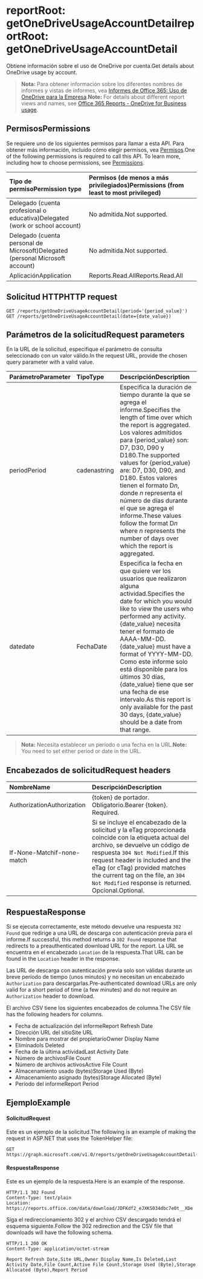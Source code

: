 # <a name="reportroot-getonedriveusageaccountdetail"></a><span data-ttu-id="1e848-101">reportRoot: getOneDriveUsageAccountDetail</span><span class="sxs-lookup"><span data-stu-id="1e848-101">reportRoot: getOneDriveUsageAccountDetail</span></span>

<span data-ttu-id="1e848-102">Obtiene información sobre el uso de OneDrive por cuenta.</span><span class="sxs-lookup"><span data-stu-id="1e848-102">Get details about OneDrive usage by account.</span></span>

> <span data-ttu-id="1e848-103">**Nota:** Para obtener información sobre los diferentes nombres de informes y vistas de informes, vea [Informes de Office 365: Uso de OneDrive para la Empresa]((https://support.office.com/client/OneDrive-for-Business-usage-0de3b312-c4e8-4e4b-a02d-32b2f726a680)).</span><span class="sxs-lookup"><span data-stu-id="1e848-103">**Note:** For details about different report views and names, see [Office 365 Reports - OneDrive for Business usage]((https://support.office.com/client/OneDrive-for-Business-usage-0de3b312-c4e8-4e4b-a02d-32b2f726a680)).</span></span>

## <a name="permissions"></a><span data-ttu-id="1e848-104">Permisos</span><span class="sxs-lookup"><span data-stu-id="1e848-104">Permissions</span></span>

<span data-ttu-id="1e848-p101">Se requiere uno de los siguientes permisos para llamar a esta API. Para obtener más información, incluido cómo elegir permisos, vea [Permisos](../../../concepts/permissions_reference.md).</span><span class="sxs-lookup"><span data-stu-id="1e848-p101">One of the following permissions is required to call this API. To learn more, including how to choose permissions, see [Permissions](../../../concepts/permissions_reference.md).</span></span>

| <span data-ttu-id="1e848-107">Tipo de permiso</span><span class="sxs-lookup"><span data-stu-id="1e848-107">Permission type</span></span>                        | <span data-ttu-id="1e848-108">Permisos (de menos a más privilegiados)</span><span class="sxs-lookup"><span data-stu-id="1e848-108">Permissions (from least to most privileged)</span></span> |
| :------------------------------------- | :--------------------------------------- |
| <span data-ttu-id="1e848-109">Delegado (cuenta profesional o educativa)</span><span class="sxs-lookup"><span data-stu-id="1e848-109">Delegated (work or school account)</span></span>     | <span data-ttu-id="1e848-110">No admitida.</span><span class="sxs-lookup"><span data-stu-id="1e848-110">Not supported.</span></span>                           |
| <span data-ttu-id="1e848-111">Delegado (cuenta personal de Microsoft)</span><span class="sxs-lookup"><span data-stu-id="1e848-111">Delegated (personal Microsoft account)</span></span> | <span data-ttu-id="1e848-112">No admitida.</span><span class="sxs-lookup"><span data-stu-id="1e848-112">Not supported.</span></span>                           |
| <span data-ttu-id="1e848-113">Aplicación</span><span class="sxs-lookup"><span data-stu-id="1e848-113">Application</span></span>                            | <span data-ttu-id="1e848-114">Reports.Read.All</span><span class="sxs-lookup"><span data-stu-id="1e848-114">Reports.Read.All</span></span>                         |

## <a name="http-request"></a><span data-ttu-id="1e848-115">Solicitud HTTP</span><span class="sxs-lookup"><span data-stu-id="1e848-115">HTTP request</span></span>

<!-- { "blockType": "ignored" } --> 

```http
GET /reports/getOneDriveUsageAccountDetail(period='{period_value}')
GET /reports/getOneDriveUsageAccountDetail(date={date_value})
```

## <a name="request-parameters"></a><span data-ttu-id="1e848-116">Parámetros de la solicitud</span><span class="sxs-lookup"><span data-stu-id="1e848-116">Request parameters</span></span>

<span data-ttu-id="1e848-117">En la URL de la solicitud, especifique el parámetro de consulta seleccionado con un valor válido.</span><span class="sxs-lookup"><span data-stu-id="1e848-117">In the request URL, provide the chosen query parameter with a valid value.</span></span>

| <span data-ttu-id="1e848-118">Parámetro</span><span class="sxs-lookup"><span data-stu-id="1e848-118">Parameter</span></span> | <span data-ttu-id="1e848-119">Tipo</span><span class="sxs-lookup"><span data-stu-id="1e848-119">Type</span></span>   | <span data-ttu-id="1e848-120">Descripción</span><span class="sxs-lookup"><span data-stu-id="1e848-120">Description</span></span>                              |
| :-------- | :----- | :--------------------------------------- |
| <span data-ttu-id="1e848-121">period</span><span class="sxs-lookup"><span data-stu-id="1e848-121">Period</span></span>    | <span data-ttu-id="1e848-122">cadena</span><span class="sxs-lookup"><span data-stu-id="1e848-122">string</span></span> | <span data-ttu-id="1e848-123">Especifica la duración de tiempo durante la que se agrega el informe.</span><span class="sxs-lookup"><span data-stu-id="1e848-123">Specifies the length of time over which the report is aggregated.</span></span> <span data-ttu-id="1e848-124">Los valores admitidos para {period_value} son: D7, D30, D90 y D180.</span><span class="sxs-lookup"><span data-stu-id="1e848-124">The supported values for {period_value} are: D7, D30, D90, and D180.</span></span> <span data-ttu-id="1e848-125">Estos valores tienen el formato D*n*, donde *n* representa el número de días durante el que se agrega el informe.</span><span class="sxs-lookup"><span data-stu-id="1e848-125">These values follow the format D*n* where *n* represents the number of days over which the report is aggregated.</span></span> |
| <span data-ttu-id="1e848-126">date</span><span class="sxs-lookup"><span data-stu-id="1e848-126">date</span></span>      | <span data-ttu-id="1e848-127">Fecha</span><span class="sxs-lookup"><span data-stu-id="1e848-127">Date</span></span>   | <span data-ttu-id="1e848-128">Especifica la fecha en que quiere ver los usuarios que realizaron alguna actividad.</span><span class="sxs-lookup"><span data-stu-id="1e848-128">Specifies the date for which you would like to view the users who performed any activity.</span></span> <span data-ttu-id="1e848-129">{date_value} necesita tener el formato de AAAA-MM-DD.</span><span class="sxs-lookup"><span data-stu-id="1e848-129">{date_value} must have a format of YYYY-MM-DD.</span></span> <span data-ttu-id="1e848-130">Como este informe solo está disponible para los últimos 30 días, {date_value} tiene que ser una fecha de ese intervalo.</span><span class="sxs-lookup"><span data-stu-id="1e848-130">As this report is only available for the past 30 days, {date_value} should be a date from that range.</span></span> |

> <span data-ttu-id="1e848-131">**Nota:** Necesita establecer un período o una fecha en la URL.</span><span class="sxs-lookup"><span data-stu-id="1e848-131">**Note:** You need to set either period or date in the URL.</span></span>

## <a name="request-headers"></a><span data-ttu-id="1e848-132">Encabezados de solicitud</span><span class="sxs-lookup"><span data-stu-id="1e848-132">Request headers</span></span>

| <span data-ttu-id="1e848-133">Nombre</span><span class="sxs-lookup"><span data-stu-id="1e848-133">Name</span></span>          | <span data-ttu-id="1e848-134">Descripción</span><span class="sxs-lookup"><span data-stu-id="1e848-134">Description</span></span>               |
| :------------ | :------------------------ |
| <span data-ttu-id="1e848-135">Authorization</span><span class="sxs-lookup"><span data-stu-id="1e848-135">Authorization</span></span> | <span data-ttu-id="1e848-p104">{token} de portador. Obligatorio.</span><span class="sxs-lookup"><span data-stu-id="1e848-p104">Bearer {token}. Required.</span></span> |
| <span data-ttu-id="1e848-138">If-None-Match</span><span class="sxs-lookup"><span data-stu-id="1e848-138">if-none-match</span></span> | <span data-ttu-id="1e848-139">Si se incluye el encabezado de la solicitud y la eTag proporcionada coincide con la etiqueta actual del archivo, se devuelve un código de respuesta `304 Not Modified`.</span><span class="sxs-lookup"><span data-stu-id="1e848-139">If this request header is included and the eTag (or cTag) provided matches the current tag on the file, an `304 Not Modified` response is returned.</span></span> <span data-ttu-id="1e848-140">Opcional.</span><span class="sxs-lookup"><span data-stu-id="1e848-140">Optional.</span></span> |

## <a name="response"></a><span data-ttu-id="1e848-141">Respuesta</span><span class="sxs-lookup"><span data-stu-id="1e848-141">Response</span></span>

<span data-ttu-id="1e848-142">Si se ejecuta correctamente, este método devuelve una respuesta `302 Found` que redirige a una URL de descarga con autenticación previa para el informe.</span><span class="sxs-lookup"><span data-stu-id="1e848-142">If successful, this method returns a `302 Found` response that redirects to a preauthenticated download URL for the report.</span></span> <span data-ttu-id="1e848-143">La URL se encuentra en el encabezado `Location` de la respuesta.</span><span class="sxs-lookup"><span data-stu-id="1e848-143">That URL can be found in the `Location` header in the response.</span></span>

<span data-ttu-id="1e848-144">Las URL de descarga con autenticación previa solo son válidas durante un breve período de tiempo (unos minutos) y no necesitan un encabezado `Authorization` para descargarlas.</span><span class="sxs-lookup"><span data-stu-id="1e848-144">Pre-authenticated download URLs are only valid for a short period of time (a few minutes) and do not require an `Authorization` header to download.</span></span>

<span data-ttu-id="1e848-145">El archivo CSV tiene los siguientes encabezados de columna.</span><span class="sxs-lookup"><span data-stu-id="1e848-145">The CSV file has the following headers for columns.</span></span>

- <span data-ttu-id="1e848-146">Fecha de actualización del informe</span><span class="sxs-lookup"><span data-stu-id="1e848-146">Report Refresh Date</span></span>
- <span data-ttu-id="1e848-147">Dirección URL del sitio</span><span class="sxs-lookup"><span data-stu-id="1e848-147">Site URL</span></span>
- <span data-ttu-id="1e848-148">Nombre para mostrar del propietario</span><span class="sxs-lookup"><span data-stu-id="1e848-148">Owner Display Name</span></span>
- <span data-ttu-id="1e848-149">Eliminado</span><span class="sxs-lookup"><span data-stu-id="1e848-149">Is Deleted</span></span>
- <span data-ttu-id="1e848-150">Fecha de la última actividad</span><span class="sxs-lookup"><span data-stu-id="1e848-150">Last Activity Date</span></span>
- <span data-ttu-id="1e848-151">Número de archivos</span><span class="sxs-lookup"><span data-stu-id="1e848-151">File Count</span></span>
- <span data-ttu-id="1e848-152">Número de archivos activos</span><span class="sxs-lookup"><span data-stu-id="1e848-152">Active File Count</span></span>
- <span data-ttu-id="1e848-153">Almacenamiento usado (bytes)</span><span class="sxs-lookup"><span data-stu-id="1e848-153">Storage Used (Byte)</span></span>
- <span data-ttu-id="1e848-154">Almacenamiento asignado (bytes)</span><span class="sxs-lookup"><span data-stu-id="1e848-154">Storage Allocated (Byte)</span></span>
- <span data-ttu-id="1e848-155">Período del informe</span><span class="sxs-lookup"><span data-stu-id="1e848-155">Report Period</span></span>

## <a name="example"></a><span data-ttu-id="1e848-156">Ejemplo</span><span class="sxs-lookup"><span data-stu-id="1e848-156">Example</span></span>

#### <a name="request"></a><span data-ttu-id="1e848-157">Solicitud</span><span class="sxs-lookup"><span data-stu-id="1e848-157">Request</span></span>

<span data-ttu-id="1e848-158">Este es un ejemplo de la solicitud.</span><span class="sxs-lookup"><span data-stu-id="1e848-158">The following is an example of making the request in ASP.NET that uses the TokenHelper file:</span></span>

<!-- {
  "blockType": "request",
  "name": "reportroot_getonedriveusageuserdetail"
}-->

```http
GET https://graph.microsoft.com/v1.0/reports/getOneDriveUsageAccountDetail(period='D7')
```

#### <a name="response"></a><span data-ttu-id="1e848-159">Respuesta</span><span class="sxs-lookup"><span data-stu-id="1e848-159">Response</span></span>

<span data-ttu-id="1e848-160">Este es un ejemplo de la respuesta.</span><span class="sxs-lookup"><span data-stu-id="1e848-160">Here is an example of the response.</span></span>

<!-- { "blockType": "ignored" } --> 

```http
HTTP/1.1 302 Found
Content-Type: text/plain
Location: https://reports.office.com/data/download/JDFKdf2_eJXKS034dbc7e0t__XDe
```

<span data-ttu-id="1e848-161">Siga el redireccionamiento 302 y el archivo CSV descargado tendrá el esquema siguiente.</span><span class="sxs-lookup"><span data-stu-id="1e848-161">Follow the 302 redirection and the CSV file that downloads will have the following schema.</span></span>

<!-- {
  "blockType": "response",
  "truncated": true,
  "@odata.type": "stream"
} -->

```http
HTTP/1.1 200 OK
Content-Type: application/octet-stream

Report Refresh Date,Site URL,Owner Display Name,Is Deleted,Last Activity Date,File Count,Active File Count,Storage Used (Byte),Storage Allocated (Byte),Report Period
```
